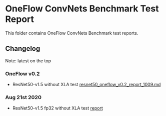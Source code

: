 # OneFlow ConvNets Benchmark Test Report
This folder contains OneFlow ConvNets Benchmark test reports.  

## Changelog
Note: latest on the top
### OneFlow v0.2
- ResNet50-v1.5 without XLA test [resnet50_oneflow_v0.2_report_1009.md](resnet50_oneflow_v0.2_report_1009.md)
### Aug 21st 2020
- ResNet50-v1.5 fp32 without XLA test [report](rn50_fp32_report_0821.md)

